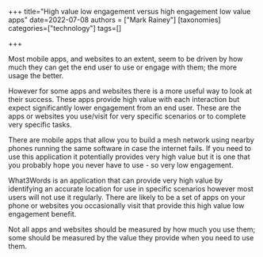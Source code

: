 +++
title="High value low engagement versus high engagement low value apps"
date=2022-07-08
authors = ["Mark Rainey"]
[taxonomies]
categories=["technology"]
tags=[]

+++

Most mobile apps, and websites to an extent, seem to be driven by how much they can get the end user to use or engage with them; the more usage the better. 

<!-- more -->

However for some apps and websites there is a more useful way to look at their success. These apps provide high value with each interaction but expect significantly lower engagement from an end user. These are the apps or websites you use/visit for very specific scenarios or to complete very specific tasks.

There are mobile apps that allow you to build a mesh network using nearby phones running the same software in case the internet fails. If you need to use this application it potentially provides very high value but it is one that you probably hope you never have to use - so very low engagement.

What3Words is an application that can provide very high value by identifying an accurate location for use in specific scenarios however most users will not use it regularly. There are likely to be a set of apps on your phone or websites you occasionally visit that provide this high value low engagement benefit.

Not all apps and websites should be measured by how much you use them; some should be measured by the value they provide when you need to use them.


